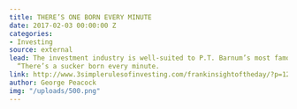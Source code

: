 ```yaml
---
title: THERE’S ONE BORN EVERY MINUTE
date: 2017-02-03 00:00:00 Z
categories:
- Investing
source: external
lead: The investment industry is well-suited to P.T. Barnum’s most famous utterance,
  “There’s a sucker born every minute.
link: http://www.3simplerulesofinvesting.com/frankinsightoftheday/?p=1297
author: George Peacock
img: "/uploads/500.png"
---
```



